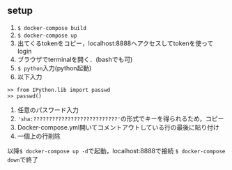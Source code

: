 ## setup
1. `$ docker-compose build`
1. `$ docker-compose up`
1. 出てくるtokenをコピー，localhost:8888へアクセスしてtokenを使ってlogin
1. ブラウザでterminalを開く．(bashでも可)
1. `$ python`入力(python起動)
1. 以下入力
``` 
>> from IPython.lib import passwd
>> passwd()
```
1. 任意のパスワード入力
1. `'sha:???????????????????????????'`の形式でキーを得られるため，コピー
1. Docker-compose.yml開いてコメントアウトしている行の最後に貼り付け
1. 一個上の行削除

以降`$ docker-compose up -d`で起動，localhost:8888で接続
`$ docker-compose down`で終了